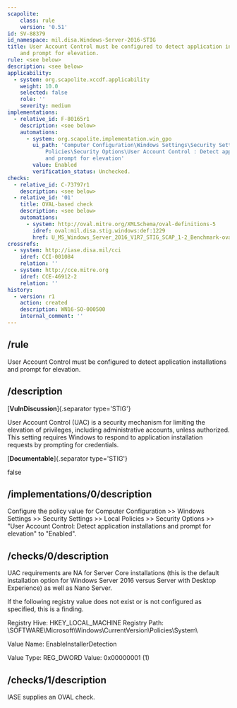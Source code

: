 ```yaml
---
scapolite:
    class: rule
    version: '0.51'
id: SV-88379
id_namespace: mil.disa.Windows-Server-2016-STIG
title: User Account Control must be configured to detect application installations
    and prompt for elevation.
rule: <see below>
description: <see below>
applicability:
  - system: org.scapolite.xccdf.applicability
    weight: 10.0
    selected: false
    role: ''
    severity: medium
implementations:
  - relative_id: F-80165r1
    description: <see below>
    automations:
      - system: org.scapolite.implementation.win_gpo
        ui_path: 'Computer Configuration\Windows Settings\Security Settings\Local
            Policies\Security Options\User Account Control : Detect application installations
            and prompt for elevation'
        value: Enabled
        verification_status: Unchecked.
checks:
  - relative_id: C-73797r1
    description: <see below>
  - relative_id: '01'
    title: OVAL-based check
    description: <see below>
    automations:
      - system: http://oval.mitre.org/XMLSchema/oval-definitions-5
        idref: oval:mil.disa.stig.windows:def:1229
        href: U_MS_Windows_Server_2016_V1R7_STIG_SCAP_1-2_Benchmark-oval.xml
crossrefs:
  - system: http://iase.disa.mil/cci
    idref: CCI-001084
    relation: ''
  - system: http://cce.mitre.org
    idref: CCE-46912-2
    relation: ''
history:
  - version: r1
    action: created
    description: WN16-SO-000500
    internal_comment: ''
---
```



## /rule

User Account Control must be configured to detect application installations and prompt for elevation.

## /description

[**VulnDiscussion**]{.separator type='STIG'}

User Account Control (UAC) is a security mechanism for limiting the elevation of privileges, including administrative accounts, unless authorized. This setting requires Windows to respond to application installation requests by prompting for credentials.

[**Documentable**]{.separator type='STIG'}

false

## /implementations/0/description

Configure the policy value for Computer Configuration >> Windows Settings >> Security Settings >> Local Policies >> Security Options >> "User Account Control: Detect application installations and prompt for elevation" to "Enabled".

## /checks/0/description

UAC requirements are NA for Server Core installations (this is the default installation option for Windows Server 2016 versus Server with Desktop Experience) as well as Nano Server.

If the following registry value does not exist or is not configured as specified, this is a finding.

Registry Hive: HKEY_LOCAL_MACHINE
Registry Path: \SOFTWARE\Microsoft\Windows\CurrentVersion\Policies\System\

Value Name: EnableInstallerDetection

Value Type: REG_DWORD
Value: 0x00000001 (1)

## /checks/1/description

IASE supplies an OVAL check.
